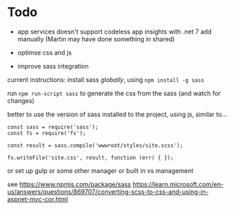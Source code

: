 # Todo

* app services doesn't support codeless app insights with .net 7
add manually (Martin may have done something in shared)

* optimse css and js

* improve sass integration

current instructions:
install sass _globally_, using
`npm install -g sass`

run
`npm run-script sass`
to generate the css from the sass (and watch for changes)

better to use the version of sass installed to the project, using js, similar to...

```
const sass = require('sass');
const fs = require('fs');

const result = sass.compile('wwwroot/styles/site.scss');

fs.writeFile('site.css', result, function (err) { });

```

or set up gulp or some other manager or built in vs management

see https://www.npmjs.com/package/sass
https://learn.microsoft.com/en-us/answers/questions/869707/converting-scss-to-css-and-using-in-aspnet-mvc-cor.html
